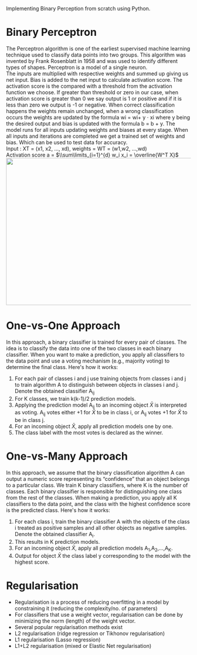 Implementing Binary Perception from scratch using Python.

# Binary Perceptron
The Perceptron algorithm is one of the earliest supervised machine learning technique used to classify data points into two groups. This algorithm was invented by Frank Rosenblatt in 1958 and was used to identify different types of shapes. Perceptron is a model of a single neuron.\
The inputs are multiplied with respective weights and summed up giving us net input. Bias is added to the net input to calculate activation score. The activation score is the compared with a threshold from the activation function we choose. If greater than threshold or zero in our case, when activation score is greater than 0 we say output is 1 or positive and if it is less than zero we output is -1 or negative.
When correct classification happens the weights remain unchanged, when a wrong classification occurs the weights are updated by the formula wi = wi+ y ⋅ xi where y being the desired output and bias is updated with the formula b = b + y. The model runs for all inputs updating weights and biases at every stage. When all inputs and iterations are completed we get a trained set of weights and bias. Which can be used to test data for accuracy.\
Input : XT = (x1, x2, …, xd), weights = WT = (w1,w2, …,wd)\
Activation score a = $\\sum\limits_{i=1}^{d} w_i x_i = \overline{W^T X}$\
<img src="https://github.com/Prem-Deep9/Perceptron/blob/main/Binary%20Perceptron.png" height="400" width="600">


# One-vs-One Approach
In this approach, a binary classifier is trained for every pair of classes. The idea is to classify the data into one of the two classes in each binary classifier. When you want to make a prediction, you apply all classifiers to the data point and use a voting mechanism (e.g., majority voting) to determine the final class. Here's how it works:
1. For each pair of classes i and j use training objects from classes i and j to train
algorithm A to distinguish between objects in classes i and j. Denote the obtained
classifier A<sub>ij</sub>
2. For K classes, we train k(k-1)/2 prediction models.
3. Applying the prediction model A<sub>ij</sub> to an incoming object $\bar{X}$ is interpreted as voting. A<sub>ij</sub> votes either +1 for $\bar{X}$ to be in class i, or A<sub>ij</sub> votes +1 for $\bar{X}$ to be in class j.
4. For an incoming object $\bar{X}$, apply all prediction models one by one.
5. The class label with the most votes is declared as the winner.

# One-vs-Many Approach

In this approach, we assume that the binary classification algorithm A can output a numeric score representing its “confidence” that an object belongs to a particular class. We train K binary classifiers, where K is the number of classes. Each binary classifier is responsible for distinguishing one class from the rest of the classes. When making a prediction, you apply all K classifiers to the data point, and the class with the highest confidence score is the predicted class. Here's how it works:
1. For each class i, train the binary classifier A with the objects of the class i treated as positive samples and all other objects as negative samples. Denote the obtained classifier A<sub>i</sub>.
2. This results in K prediction models.
3. For an incoming object $\bar{X}$, apply all prediction models A<sub>1</sub>,A<sub>2</sub>,...,A<sub>K</sub>. 
4. Output for object $\bar{X}$ the class label y corresponding to the model with the highest score.

# Regularisation

- Regularisation is a process of reducing overfitting in a model by constraining it (reducing the complexity/no. of parameters)
- For classifiers that use a weight vector, regularisation can be done by minimizing the norm (length) of the weight vector.
- Several popular regularisation methods exist
- L2 regularisation (ridge regression or Tikhonov regularisation)
- L1 regularisation (Lasso regression)
- L1+L2 regularisation (mixed or Elastic Net regularisation)
